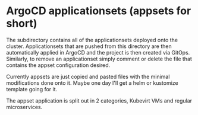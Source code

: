 # ArgoCD applicationsets (appsets for short)

The subdirectory contains all of the applicationsets deployed onto the cluster. Applicationsets that are pushed from this directory are then automatically applied in ArgoCD and the project is then created via GitOps. Similarly, to remove an applicationset simply comment or delete the file that contains the appset configuration desired.

Currently appsets are just copied and pasted files with the minimal modifications done onto it. Maybe one day I'll get a helm or kustomize template going for it.

The appset application is split out in 2 categories, Kubevirt VMs and regular microservices.
